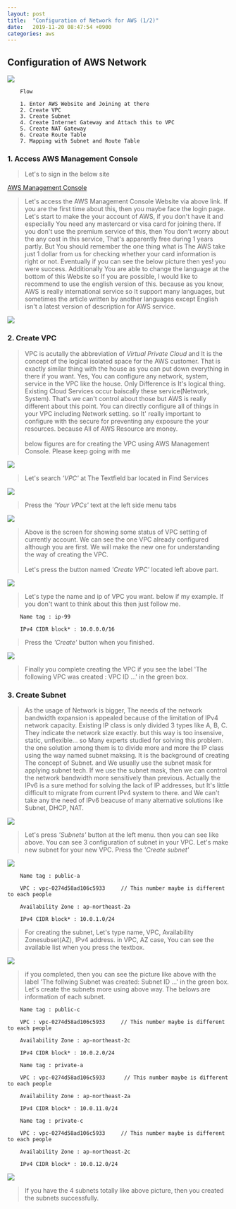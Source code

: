 ```yaml
---
layout: post
title:  "Configuration of Network for AWS (1/2)"
date:   2019-11-20 08:47:54 +0900
categories: aws
---
```


## Configuration of AWS Network

![](/image/2019-11-26-aws-ec2/0.png)

```
    Flow

    1. Enter AWS Website and Joining at there
    2. Create VPC
    3. Create Subnet
    4. Create Internet Gateway and Attach this to VPC
    5. Create NAT Gateway 
    6. Create Route Table
    7. Mapping with Subnet and Route Table
```

### 1. Access AWS Management Console

> Let's to sign in the below site

[AWS Management Console](https://ap-northeast-2.console.aws.amazon.com/console/home?region=ap-northeast-2#)

> Let's access the AWS Management Console Website via above link. If you are the first time about this, then you maybe face the login page. Let's start to make the your account of AWS, if you don't have it and especially You need any mastercard or visa card for joining there. If you don't use the premium service of this, then You don't worry about the any cost in this service, That's apparently free during 1 years partly. But You should remember the one thing what is The AWS take just 1 dollar from us for checking whether your card information is right or not. Eventually if you can see the below picture then yes! you were success. Additionally You are able to change the language at the bottom of this Website so If you are possible, I would like to recommend to use the english version of this. because as you know, AWS is really international service so It support many languages, but sometimes the article written by another languages except English isn't a latest version of description for AWS service.

![](/image/2019-11-20-aws-network-1/1.png)

### 2. Create VPC

> VPC is acutally the abbreviation of _Virtual Private Cloud_ and It is the concept of the logical isolated space for the AWS customer. That is exactly similar thing with the house as you can put down everything in there if you want. Yes, You can configure any network, system, service in the VPC like the house. Only Difference is It's logical thing. Existing Cloud Services occur baiscally these service(Network, System). That's we can't control about those but AWS is really different about this point. You can directly configure all of things in your VPC including Network setting. so It' really important to configure with the secure for preventing any exposure the your resources. because All of AWS Resource are money. <br><br> below figures are for creating the VPC using AWS Management Console. Please keep going with me

![](/image/2019-11-20-aws-network-1/2.png)

> Let's search _'VPC'_ at The Textfield bar located in Find Services

![](/image/2019-11-20-aws-network-1/3.png)

> Press the _'Your VPCs'_ text at the left side menu tabs

![](/image/2019-11-20-aws-network-1/4.png)

> Above is the screen for showing some status of VPC setting of currently account. We can see the one VPC already configured although you are first. We will make the new one for understanding the way of creating the VPC. <br><br> Let's press the button named _'Create VPC'_ located left above part.

![](/image/2019-11-20-aws-network-1/5.png)

> Let's type the name and ip of VPC you want. below if my example. If you don't want to think about this then just follow me.

```
    Name tag : ip-99

    IPv4 CIDR block* : 10.0.0.0/16
```

> Press the _'Create'_ button when you finished.

![](/image/2019-11-20-aws-network-1/6.png)

> Finally you complete creating the VPC if you see the label 'The following VPC was created : VPC ID ...' in the green box.

### 3. Create Subnet

> As the usage of Network is bigger, The needs of the network bandwidth expansion is appealed because of the limitation of IPv4 network capacity. Existing IP class is only divided 3 types like A, B, C. They indicate the network size exactly. but this way is too insensive, static, unflexible... so Many experts studied for solving this problem. the one solution among them is to divide more and more the IP class using the way named subnet maksing. It is the background of creating The concept of Subnet. and We usually use the subnet mask for applying subnet tech. If we use the subnet mask, then we can control the network bandwidth more sensitively than previous. Actually the IPv6 is a sure method for solving the lack of IP addresses, but It's little difficult to migrate from current IPv4 system to there. and We can't take any the need of IPv6 beacuse of many alternative solutions like Subnet, DHCP, NAT.

![](/image/2019-11-20-aws-network-1/7.png)

> Let's press _'Subnets'_ button at the left menu. then you can see like above. You can see 3 configuration of subnet in your VPC. Let's make new subnet for your new VPC. Press the _'Create subnet'_

![](/image/2019-11-20-aws-network-1/8.png)

```
    Name tag : public-a

    VPC : vpc-0274d58ad106c5933     // This number maybe is different to each people

    Availability Zone : ap-northeast-2a

    IPv4 CIDR block* : 10.0.1.0/24
```

> For creating the subnet, Let's type name, VPC, Availability Zonesubset(AZ), IPv4 address. in VPC, AZ case, You can see the available list when you press the textbox.

![](/image/2019-11-20-aws-network-1/9.png)

> if you completed, then you can see the picture like above with the label 'The follwing Subnet was created: Subnet ID ...' in the green box. Let's create the subnets more using above way. The belows are information of each subnet.

```
    Name tag : public-c

    VPC : vpc-0274d58ad106c5933     // This number maybe is different to each people

    Availability Zone : ap-northeast-2c

    IPv4 CIDR block* : 10.0.2.0/24
```

```
    Name tag : private-a

    VPC : vpc-0274d58ad106c5933      // This number maybe is different to each people

    Availability Zone : ap-northeast-2a

    IPv4 CIDR block* : 10.0.11.0/24
```

```
    Name tag : private-c

    VPC : vpc-0274d58ad106c5933     // This number maybe is different to each people
    
    Availability Zone : ap-northeast-2c

    IPv4 CIDR block* : 10.0.12.0/24
```

![](/image/2019-11-20-aws-network-1/10.png)

> If you have the 4 subnets totally like above picture, then you created the subnets successfully.